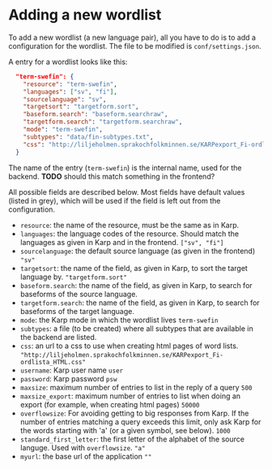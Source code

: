 # Adding a new wordlist

To add a new wordlist (a new language pair), all you have to do is to add
a configuration for the wordlist. The file to be modified is `conf/settings.json`.

A entry for a wordlist looks like this:

```json
  "term-swefin": {
    "resource": "term-swefin",
    "languages": ["sv", "fi"],
    "sourcelanguage": "sv",
    "targetsort": "targetform.sort",
    "baseform.search": "baseform.searchraw",
    "targetform.search": "targetform.searchraw",
    "mode": "term-swefin",
    "subtypes": "data/fin-subtypes.txt",
    "css": "http://liljeholmen.sprakochfolkminnen.se/KARPexport_Fi-ordlista_HTML.css"
  }
  ```

The name of the entry (`term-swefin`) is the internal name, used for the backend. **TODO** should this match something in the frontend?

All possible fields are described below. Most fields have default values (listed in grey), which will be used if the field is left out from the configuration.

- `resource`: the name of the resource, must be the same as in Karp.
- `languages`: the language codes of the resource. Should match the languages as given in Karp and in the frontend. `["sv", "fi"]`
- `sourcelanguage`: the default source language (as given in the frontend) `"sv"`
- `targetsort`: the name of the field, as given in Karp, to sort the target language by. `"targetform.sort"`
- `baseform.search`: the name of the field, as given in Karp, to search for baseforms of the source language.
- `targetform.search`: the name of the field, as given in Karp, to search for baseforms of the target language.
- `mode`: the Karp mode in which the wordlist lives `term-swefin`
- `subtypes`: a file (to be created) where all subtypes that are available in the backend are listed.
- `css`: an url to a css to use when creating html pages of word lists. `"http://liljeholmen.sprakochfolkminnen.se/KARPexport_Fi-ordlista_HTML.css"`
- `username`: Karp user name `user`
- `password`: Karp password `psw`
- `maxsize`: maximum number of entries to list in the reply of a query `500`
- `maxsize_export`: maximum number of entries to list when doing an export (for example, when creating html pages) `50000`
- `overflowsize`: For avoiding getting to big responses from Karp. If
  the number of entries matching a query exceeds this limit, only ask Karp for
  the words starting with 'a' (or a given symbol, see below). `1000`
- `standard_first_letter`: the first letter of the alphabet of the source languge. Used with `overflowsize`. `"a"`
- `myurl`: the base url of the application `""`

